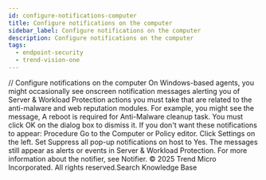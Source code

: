 ```yaml
---
id: configure-notifications-computer
title: Configure notifications on the computer
sidebar_label: Configure notifications on the computer
description: Configure notifications on the computer
tags:
  - endpoint-security
  - trend-vision-one
---
```


/*<![CDATA[*/ $('#title').html($('meta[name=map-description]').attr('content')); /*]]>*/ Configure notifications on the computer On Windows-based agents, you might occasionally see onscreen notification messages alerting you of Server & Workload Protection actions you must take that are related to the anti-malware and web reputation modules. For example, you might see the message, A reboot is required for Anti-Malware cleanup task. You must click OK on the dialog box to dismiss it. If you don't want these notifications to appear: Procedure Go to the Computer or Policy editor. Click Settings on the left. Set Suppress all pop-up notifications on host to Yes. The messages still appear as alerts or events in Server & Workload Protection. For more information about the notifier, see Notifier. © 2025 Trend Micro Incorporated. All rights reserved.Search Knowledge Base